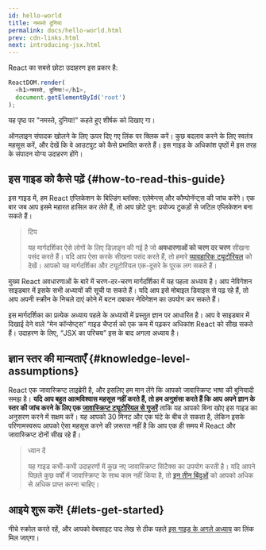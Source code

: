 ```yaml
---
id: hello-world
title: नमस्ते दुनिया
permalink: docs/hello-world.html
prev: cdn-links.html
next: introducing-jsx.html
---
```


React का सबसे छोटा उदाहरण इस प्रकार है:

```js
ReactDOM.render(
  <h1>नमस्ते, दुनिया!</h1>,
  document.getElementById('root')
);
```

यह पृष्ठ पर "नमस्ते, दुनिया!" कहते हुए शीर्षक को दिखाए गा।

[](codepen://hello-world)

ऑनलाइन संपादक खोलने के लिए ऊपर दिए गए लिंक पर क्लिक करें। कुछ बदलाव करने के लिए स्वतंत्र महसूस करें, और देखें कि वे आउटपुट को कैसे प्रभावित करते हैं। इस गाइड के अधिकांश पृष्ठों में इस तरह के संपादन योग्य उदाहरण होंगे।


## इस गाइड को कैसे पढ़ें {#how-to-read-this-guide}

इस गाइड में, हम React एप्लिकेशन के बिल्डिंग ब्लॉक्स: एलेमेन्त्स्  और कौम्पोनॅन्ट्स की जांच करेंगे। एक बार जब आप इसमे महारत हासिल कर लेते हैं, तो आप छोटे पुन: प्रयोज्य टुकड़ों से जटिल एप्लिकेशन बना सकते हैं।

>टिप
>
>यह मार्गदर्शिका ऐसे लोगों के लिए डिज़ाइन की गई है जो **अवधारणाओं को चरण दर चरण** सीखना पसंद करते हैं। यदि आप ऐसा करके सीखना पसंद करते हैं, तो हमारे [व्यावहारिक ट्यूटोरियल](/tutorial/tutorial.html) को देखें। आपको यह मार्गदर्शिका और ट्यूटोरियल एक-दूसरे के पूरक लग सकते हैं।

मुख्य React अवधारणाओं के बारे में चरण-दर-चरण मार्गदर्शिका में यह पहला अध्याय है। आप नेविगेशन साइडबार में इसके सभी अध्यायों की सूची पा सकते हैं। यदि आप इसे मोबाइल डिवाइस से पढ़ रहे हैं, तो आप अपनी स्क्रीन के निचले दाएं कोने में बटन दबाकर नेविगेशन का उपयोग कर सकते हैं।

इस मार्गदर्शिका का प्रत्येक अध्याय पहले के अध्यायों में प्रस्तुत ज्ञान पर आधारित है। आप वे साइडबार में दिखाई देने वाले “मेन कॉन्सेप्ट्स” गाइड चैप्टर्स को एक क्रम में पढ़कर अधिकांश React को सीख सकते हैं। उदाहरण के लिए, “JSX का परिचय” इस के बाद अगला अध्याय है।

## ज्ञान स्तर की मान्यताएँ {#knowledge-level-assumptions}

React एक जावास्क्रिप्ट लाइब्रेरी है, और इसलिए हम मान लेंगे कि आपको जावास्क्रिप्ट भाषा की बुनियादी समझ है। **यदि आप बहुत आत्मविश्वास महसूस नहीं करते हैं, तो हम अनुशंसा करते हैं कि आप अपने ज्ञान के स्तर की जांच करने के लिए एक [जावास्क्रिप्ट ट्यूटोरियल से गुजरें](https://developer.mozilla.org/en-US/docs/Web/JavaScript/A_re-introduction_to_JavaScript)** ताकि यह आपको बिना खोए इस गाइड का अनुसरण करने में सक्षम करें।  यह आपको 30 मिनट और एक घंटे के बीच ले सकता है, लेकिन इसके परिणामस्वरूप आपको ऐसा महसूस करने की ज़रूरत नहीं है कि आप एक ही समय में React और जावास्क्रिप्ट दोनों सीख रहे हैं।

>ध्यान दें
>
>यह गाइड कभी-कभी उदाहरणों में कुछ नए जावास्क्रिप्ट सिंटैक्स का उपयोग करती है। यदि आपने पिछले कुछ वर्षों में जावास्क्रिप्ट के साथ काम नहीं किया है, तो [इन तीन बिंदुओं](https://gist.github.com/gaearon/683e676101005de0add59e8bb345340c) को आपको अधिक से अधिक प्राप्त करना चाहिए।


## आइये शुरू करें! {#lets-get-started}

नीचे स्क्रोल करते रहें, और आपको वेबसाइट पाद लेख से ठीक पहले [इस गाइड के अगले अध्याय](/docs/introducing-jsx.html) का लिंक मिल जाएगा।


